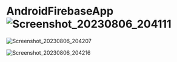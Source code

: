 # AndroidFirebaseApp![Screenshot_20230806_204111](https://github.com/Turgutefe-Aksit/AndroidFirebaseApp/assets/79372952/edabae22-e6c7-4a0f-b917-e5e81ac363c2)


![Screenshot_20230806_204207](https://github.com/Turgutefe-Aksit/AndroidFirebaseApp/assets/79372952/f3ecf179-24d1-4472-ac4f-49e1c21698b8)



![Screenshot_20230806_204216](https://github.com/Turgutefe-Aksit/AndroidFirebaseApp/assets/79372952/06493acf-0c9a-41a0-aea3-c7a9b4c05c08)
